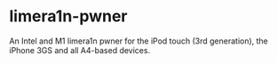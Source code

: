 # limera1n-pwner
 An Intel and M1 limera1n pwner for the iPod touch (3rd generation), the iPhone 3GS and all A4-based devices.

